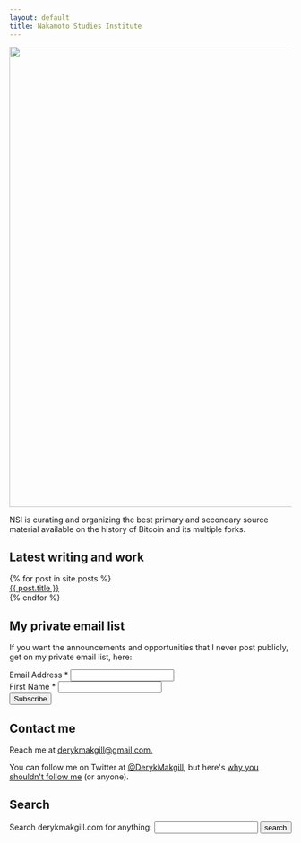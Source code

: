 ```yaml
---
layout: default
title: Nakamoto Studies Institute
---
```


<img class="wp-image-239 size-full" src="https://nakamotostudies.org/wp-content/uploads/2018/05/Screen-Shot-2018-05-27-at-2.38.07-PM.png" alt="" width="1356" height="822" srcset="https://nakamotostudies.org/wp-content/uploads/2018/05/Screen-Shot-2018-05-27-at-2.38.07-PM.png 1356w, https://nakamotostudies.org/wp-content/uploads/2018/05/Screen-Shot-2018-05-27-at-2.38.07-PM-300x182.png 300w, https://nakamotostudies.org/wp-content/uploads/2018/05/Screen-Shot-2018-05-27-at-2.38.07-PM-768x466.png 768w, https://nakamotostudies.org/wp-content/uploads/2018/05/Screen-Shot-2018-05-27-at-2.38.07-PM-1024x621.png 1024w" sizes="(max-width: 1356px) 100vw, 1356px">

NSI is curating and organizing the best primary and secondary source material available on the history of Bitcoin and its multiple forks.


<section id="newestarticles">
<h2>Latest writing and work</h2>
<ul style="
    list-style: none;
    padding-left: 0px;
">
{% for post in site.posts %}
	    <li><a href="{{ post.url }}" title="{{ post.title }}">{{ post.title }}</a></li>
	  {% endfor %}
</ul>
</section>



<section id="list">
<h2>My private email list </h2>
<p>
If you want the announcements and opportunities that I never post publicly, get on my private email list, here:
</p>
<div id="mc_embed_signup">
<form action="https://derykmakgill.us20.list-manage.com/subscribe/post?u=b7240d4e7ec464a07f7d15a8c&amp;id=5901826646" method="post" id="mc-embedded-subscribe-form" name="mc-embedded-subscribe-form" class="validate" target="_blank" novalidate="">
    <div id="mc_embed_signup_scroll">
	
<div class="mc-field-group">
	<label for="mce-EMAIL">Email Address  <span class="asterisk">*</span>
</label>
	<input type="email" value="" name="EMAIL" class="required email" id="mce-EMAIL" />
</div>
<div class="mc-field-group">
	<label for="mce-FNAME">First Name  <span class="asterisk">*</span>
</label>
	<input type="text" value="" name="FNAME" class="required" id="mce-FNAME" />
</div>
	<div id="mce-responses" class="clear">
		<div class="response" id="mce-error-response" style="display:none"></div>
		<div class="response" id="mce-success-response" style="display:none"></div>
	</div>    <!-- real people should not fill this in and expect good things - do not remove this or risk form bot signups-->
    <div style="position: absolute; left: -5000px;" aria-hidden="true"><input type="text" name="b_b7240d4e7ec464a07f7d15a8c_5901826646" tabindex="-1" value="" /></div>
    <div class="clear"><input type="submit" value="Subscribe" name="subscribe" id="mc-embedded-subscribe" class="button" /></div>
    </div>
</form>
</div>


</section>

<section id="contact">
<h2>
	Contact me
</h2>
<p>
	Reach me at <a href="mailto:derykmakgill@gmail.com">derykmakgill@gmail.com.</a></p>
	<p>You can follow me on Twitter at <a href="https://twitter.com/derykmakgill">@DerykMakgill,</a> but here's <a href="/nofollow">why you shouldn't follow me</a> (or anyone).</p>

</section>

<section id="search" style="
    margin-bottom: 0px;
">
<h2>Search</h2>
<form action="https://duckduckgo.com/" method="get">
	<label for="q">Search derykmakgill.com for anything:</label>
	<input type="text" name="q" value="">
	<input type="hidden" name="sites" value="“derykmakgill.com”">
	<input type="hidden" name="ia" value="web">
	<input type="submit" value="search">
</form>
</section>
